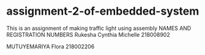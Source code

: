 # assignment-2-of-embedded-system
This is an assignment of making traffic light using assembly
NAMES AND REGISTRATION NUMBERS
Rukesha Cynthia Michelle 218008902 

MUTUYEMARIYA Flora 218002206 

